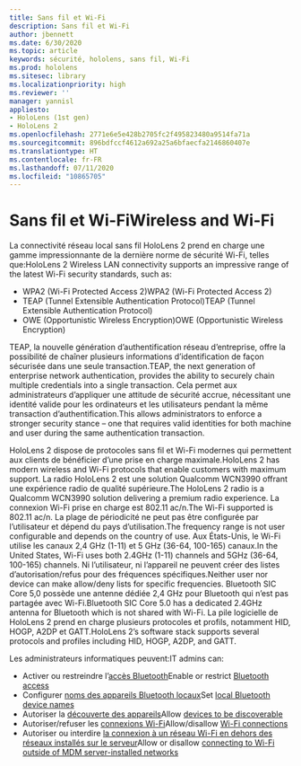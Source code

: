 ```yaml
---
title: Sans fil et Wi-Fi
description: Sans fil et Wi-Fi
author: jbennett
ms.date: 6/30/2020
ms.topic: article
keywords: sécurité, hololens, sans fil, Wi-Fi
ms.prod: hololens
ms.sitesec: library
ms.localizationpriority: high
ms.reviewer: ''
manager: yannisl
appliesto:
- HoloLens (1st gen)
- HoloLens 2
ms.openlocfilehash: 2771e6e5e428b2705fc2f495823480a9514fa71a
ms.sourcegitcommit: 896bdfccf4612a692a25a6bfaecfa2146860407e
ms.translationtype: HT
ms.contentlocale: fr-FR
ms.lasthandoff: 07/11/2020
ms.locfileid: "10865705"
---
```

# <span data-ttu-id="88f32-104">Sans fil et Wi-Fi</span><span class="sxs-lookup"><span data-stu-id="88f32-104">Wireless and Wi-Fi</span></span>

<span data-ttu-id="88f32-105">La connectivité réseau local sans fil HoloLens 2 prend en charge une gamme impressionnante de la dernière norme de sécurité Wi-Fi, telles que:</span><span class="sxs-lookup"><span data-stu-id="88f32-105">HoloLens 2 Wireless LAN connectivity supports an impressive range of the latest Wi-Fi security standards, such as:</span></span>
  * <span data-ttu-id="88f32-106">WPA2 (Wi-Fi Protected Access 2)</span><span class="sxs-lookup"><span data-stu-id="88f32-106">WPA2 (Wi-Fi Protected Access 2)</span></span>  
  * <span data-ttu-id="88f32-107">TEAP (Tunnel Extensible Authentication Protocol)</span><span class="sxs-lookup"><span data-stu-id="88f32-107">TEAP (Tunnel Extensible Authentication Protocol)</span></span>  
  * <span data-ttu-id="88f32-108">OWE (Opportunistic Wireless Encryption)</span><span class="sxs-lookup"><span data-stu-id="88f32-108">OWE (Opportunistic Wireless Encryption)</span></span>

<span data-ttu-id="88f32-109">TEAP, la nouvelle génération d’authentification réseau d’entreprise, offre la possibilité de chaîner plusieurs informations d’identification de façon sécurisée dans une seule transaction.</span><span class="sxs-lookup"><span data-stu-id="88f32-109">TEAP, the next generation of enterprise network authentication, provides the ability to securely chain multiple credentials into a single transaction.</span></span>  <span data-ttu-id="88f32-110">Cela permet aux administrateurs d’appliquer une attitude de sécurité accrue, nécessitant une identité valide pour les ordinateurs et les utilisateurs pendant la même transaction d’authentification.</span><span class="sxs-lookup"><span data-stu-id="88f32-110">This allows administrators to enforce a stronger security stance – one that requires valid identities for both machine and user during the same authentication transaction.</span></span>

<span data-ttu-id="88f32-111">HoloLens 2 dispose de protocoles sans fil et Wi-Fi modernes qui permettent aux clients de bénéficier d’une prise en charge maximale.</span><span class="sxs-lookup"><span data-stu-id="88f32-111">HoloLens 2 has modern wireless and Wi-Fi protocols that enable customers with maximum support.</span></span> <span data-ttu-id="88f32-112">La radio HoloLens 2 est une solution Qualcomm WCN3990 offrant une expérience radio de qualité supérieure.</span><span class="sxs-lookup"><span data-stu-id="88f32-112">The HoloLens 2 radio is a Qualcomm WCN3990 solution delivering a premium radio experience.</span></span> <span data-ttu-id="88f32-113">La connexion Wi-Fi prise en charge est 802.11 ac/n.</span><span class="sxs-lookup"><span data-stu-id="88f32-113">The Wi-Fi supported is 802.11 ac/n.</span></span> <span data-ttu-id="88f32-114">La plage de périodicité ne peut pas être configurée par l’utilisateur et dépend du pays d’utilisation.</span><span class="sxs-lookup"><span data-stu-id="88f32-114">The frequency range is not user configurable and depends on the country of use.</span></span> <span data-ttu-id="88f32-115">Aux États-Unis, le Wi-Fi utilise les canaux 2,4 GHz (1-11) et 5 GHz (36-64, 100-165) canaux.</span><span class="sxs-lookup"><span data-stu-id="88f32-115">In the United States, Wi-Fi uses both 2.4GHz (1-11) channels and 5GHz (36-64, 100-165) channels.</span></span> <span data-ttu-id="88f32-116">Ni l’utilisateur, ni l’appareil ne peuvent créer des listes d’autorisation/refus pour des fréquences spécifiques.</span><span class="sxs-lookup"><span data-stu-id="88f32-116">Neither user nor device can make allow/deny lists for specific frequencies.</span></span> <span data-ttu-id="88f32-117">Bluetooth SIC Core 5,0 possède une antenne dédiée 2,4 GHz pour Bluetooth qui n’est pas partagée avec Wi-Fi.</span><span class="sxs-lookup"><span data-stu-id="88f32-117">Bluetooth SIC Core 5.0 has a dedicated 2.4GHz antenna for Bluetooth which is not shared with Wi-Fi.</span></span> <span data-ttu-id="88f32-118">La pile logicielle de HoloLens 2 prend en charge plusieurs protocoles et profils, notamment HID, HOGP, A2DP et GATT.</span><span class="sxs-lookup"><span data-stu-id="88f32-118">HoloLens 2’s software stack supports several protocols and profiles including HID, HOGP, A2DP, and GATT.</span></span> 

<span data-ttu-id="88f32-119">Les administrateurs informatiques peuvent:</span><span class="sxs-lookup"><span data-stu-id="88f32-119">IT admins can:</span></span> 
  * <span data-ttu-id="88f32-120">Activer ou restreindre l’[accès Bluetooth](https://docs.microsoft.com/windows/client-management/mdm/policy-csp-connectivity#connectivity-allowbluetooth)</span><span class="sxs-lookup"><span data-stu-id="88f32-120">Enable or restrict  [Bluetooth access](https://docs.microsoft.com/windows/client-management/mdm/policy-csp-connectivity#connectivity-allowbluetooth)</span></span>
  * <span data-ttu-id="88f32-121">Configurer [noms des appareils Bluetooth locaux](https://docs.microsoft.com/windows/client-management/mdm/policy-csp-bluetooth#bluetooth-localdevicename)</span><span class="sxs-lookup"><span data-stu-id="88f32-121">Set [local Bluetooth device names](https://docs.microsoft.com/windows/client-management/mdm/policy-csp-bluetooth#bluetooth-localdevicename)</span></span>
  * <span data-ttu-id="88f32-122">Autoriser la [découverte des appareils](https://docs.microsoft.com/windows/client-management/mdm/policy-csp-bluetooth#bluetooth-allowdiscoverablemode)</span><span class="sxs-lookup"><span data-stu-id="88f32-122">Allow [devices to be discoverable](https://docs.microsoft.com/windows/client-management/mdm/policy-csp-bluetooth#bluetooth-allowdiscoverablemode)</span></span>
  * <span data-ttu-id="88f32-123">Autoriser/refuser les [connexions Wi-Fi](https://docs.microsoft.com/windows/client-management/mdm/policy-csp-wifi#wifi-allowwifi)</span><span class="sxs-lookup"><span data-stu-id="88f32-123">Allow/disallow [Wi-Fi connections](https://docs.microsoft.com/windows/client-management/mdm/policy-csp-wifi#wifi-allowwifi)</span></span> 
  * <span data-ttu-id="88f32-124">Autoriser ou interdire [la connexion à un réseau Wi-Fi en dehors des réseaux installés sur le serveur](https://docs.microsoft.com/windows/client-management/mdm/policy-csp-wifi#wifi-allowmanualwificonfiguration)</span><span class="sxs-lookup"><span data-stu-id="88f32-124">Allow or disallow [connecting to Wi-Fi outside of MDM server-installed networks](https://docs.microsoft.com/windows/client-management/mdm/policy-csp-wifi#wifi-allowmanualwificonfiguration)</span></span>
